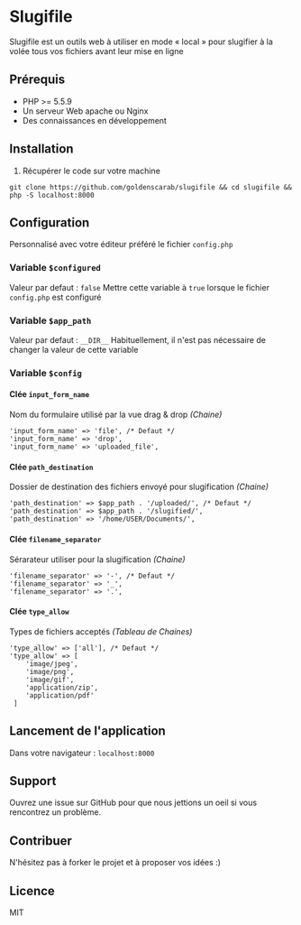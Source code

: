 # Slugifile

Slugifile est un outils web à utiliser en mode « local » pour slugifier à la volée tous vos fichiers avant leur mise en ligne

## Prérequis

- PHP >= 5.5.9
- Un serveur Web apache ou Nginx
- Des connaissances en développement


## Installation

1. Récupérer le code sur votre machine

`git clone https://github.com/goldenscarab/slugifile && cd slugifile && php -S localhost:8000`


## Configuration

Personnalisé avec votre éditeur préféré le fichier `config.php`

### Variable `$configured`
Valeur par defaut : `false`
Mettre cette variable à `true` lorsque le fichier `config.php` est configuré


### Variable `$app_path`
Valeur par defaut : `__DIR__`
Habituellement, il n'est pas nécessaire de changer la valeur de cette variable


### Variable `$config`
#### Clée `input_form_name`

Nom du formulaire utilisé par la vue drag & drop *(Chaine)*

```
'input_form_name' => 'file', /* Defaut */
'input_form_name' => 'drop',
'input_form_name' => 'uploaded_file',
```

#### Clée `path_destination`

Dossier de destination des fichiers envoyé pour slugification *(Chaine)*

```
'path_destination' => $app_path . '/uploaded/', /* Defaut */
'path_destination' => $app_path . '/slugified/',
'path_destination' => '/home/USER/Documents/',
```

#### Clée `filename_separator`

Sérarateur utiliser pour la slugification *(Chaine)*

```
'filename_separator' => '-', /* Defaut */
'filename_separator' => '_',
'filename_separator' => '.',
```

#### Clée `type_allow`

Types de fichiers acceptés *(Tableau de Chaines)*

```
'type_allow' => ['all'], /* Defaut */
'type_allow' => [
    'image/jpeg',
	'image/png',
	'image/gif',
	'application/zip',
	'application/pdf'
 ]

```

## Lancement de l'application

Dans votre navigateur :
`localhost:8000`

## Support

Ouvrez une issue sur GitHub pour que nous jettions un oeil si vous rencontrez un problème.

## Contribuer

N'hésitez pas à forker le projet et à proposer vos idées :)

## Licence

MIT